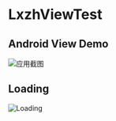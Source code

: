 # LxzhViewTest

## Android View Demo

![应用截图](https://lxzh.oss-cn-hangzhou.aliyuncs.com/com.lxzh123.demo.testview.png)

## Loading

![Loading](https://lxzh.oss-cn-hangzhou.aliyuncs.com/loading.gif)
